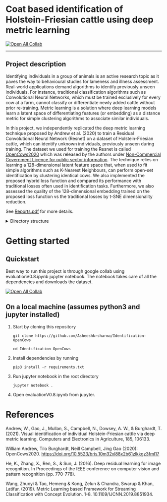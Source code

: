 # Coat based identification of Holstein-Friesian cattle using deep metric learning
[![Open All Collab](https://colab.research.google.com/assets/colab-badge.svg)](https://colab.research.google.com/github/Asheeshkrsharma/Identification-OpenCows/blob/main/evaluationV0.8.ipynb)

---
## Project description
Identifying individuals in a group of animals is an active research topic as it paves the way to behavioural studies for lameness and illness assessment. Real-world applications demand algorithms to identify previously unseen individuals. For instance, traditional classification algorithms such as Convolutional Neural Networks, which must be trained exclusively for every cow at a farm, cannot classify or differentiate newly added cattle without prior re-training. Metric learning is a solution where deep learning models learn a latent space of differentiating features (or embedding) as a distance metric for simple clustering algorithms to associate similar individuals.

In this project, we independently replicated the deep metric learning technique proposed by Andrew et al. (2020) to train a Residual Convolutional Neural Network (Resnet) on a dataset of Holstein-Friesian cattle, which can identify unknown individuals, previously unseen during training. The dataset we used for training the Resnet is called [OpenCows2020](https://data.bris.ac.uk/data/dataset/10m32xl88x2b61zlkkgz3fml17) which was released by the authors under [Non-Commercial Government Licence for public sector information](http://www.nationalarchives.gov.uk/doc/non-commercial-government-licence/non-commercial-government-licence.htm). The technique relies on learning a 128-dimensional latent feature space that, when used to fit simple algorithms such as K-Nearest Neighbours, can perform open-set identification by clustering identical cows. We also implemented the proposed hybrid loss function and compared its performance with traditional losses often used in identification tasks. Furthermore, we also assessed the quality of the 128-dimensional embedding trained on the proposed loss function vs the traditional losses by t-SNE dimensionality reduction.

See [Reports.pdf](https://github.com/Asheeshkrsharma/Identification-OpenCows/blob/main/Report.pdf) for more details.

<details>
<summary>Directory structure</summary>

```
  Identification-OpenCows/
    ├── models/ (Contains pretrained model weights)
    │    ├── *.pkl... (Training history)
    │    └── *.pth... (corresponding model weights)
    ├── staticAssets/ (contains supporting figures and files)
  Identification-OpenCows/
    ├── utils/ (Contain utility scripts)
  Report.pdf (Detailed description of the project)
  evaluationV0.8.ipynb (For running the project)
```
</details>


# Getting started

## Quickstart
Best way to run this project is through google collab using evaluationV0.8.ipynb jupyter notebook. The notebook takes care of all the dependencies and downloads the dataset.

[![Open All Collab](https://colab.research.google.com/assets/colab-badge.svg)](https://colab.research.google.com/github/Asheeshkrsharma/Identification-OpenCows/blob/main/evaluationV0.8.ipynb)

## On a local machine (assumes python3 and jupyter installed)
1. Start by cloning this repository

    `git clone https://github.com/Asheeshkrsharma/Identification-OpenCows`

    `cd Identification-OpenCows`

2. Install dependencies by running

    `pip3 install -r requirements.txt`

3. Run jupyter notebook in the root directory

    `jupyter notebook .`
4. Open evaluationV0.8.ipynb from jupyter.

# References
Andrew, W., Gao, J., Mullan, S., Campbell, N., Dowsey, A. W., & Burghardt, T. (2021). Visual identification of individual Holstein-Friesian cattle via deep metric learning. Computers and Electronics in Agriculture, 185, 106133.

William Andrew, Tilo Burghardt, Neill Campbell, Jing Gao (2020): OpenCows2020. https://doi.org/10.5523/bris.10m32xl88x2b61zlkkgz3fml17

He, K., Zhang, X., Ren, S., & Sun, J. (2016). Deep residual learning for image recognition. In Proceedings of the IEEE conference on computer vision and pattern recognition (pp. 770-778).

Wang, Zhuoyi & Tao, Hemeng & Kong, Zelun & Chandra, Swarup & Khan, Latifur. (2019). Metric Learning based Framework for Streaming Classification with Concept Evolution. 1-8. 10.1109/IJCNN.2019.8851934. 